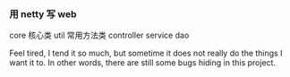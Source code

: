 ### 用 netty 写 web

core 核心类
util 常用方法类
controller
service
dao

Feel tired, I tend it so much, but sometime it does not really do the things I want it to. In other words, there are still some bugs hiding in this project.
